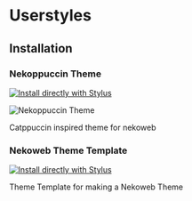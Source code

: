 # Userstyles

## Installation

### Nekoppuccin Theme

[![Install directly with Stylus](https://img.shields.io/badge/Install%20directly%20with-Stylus-00adad.svg)](https://userstyles.world/api/style/16094.user.css)

![Nekoppuccin Theme](https://userstyles.world/preview/16094/2.webp)

Catppuccin inspired theme for nekoweb

### Nekoweb Theme Template

[![Install directly with Stylus](https://img.shields.io/badge/Install%20directly%20with-Stylus-00adad.svg)](https://userstyles.world/api/style/16147.user.css)

Theme Template for making a Nekoweb Theme
